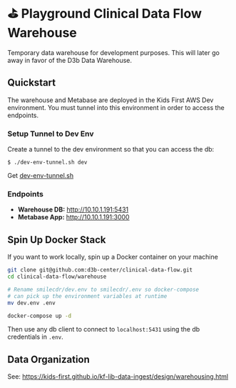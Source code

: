 # ⛳️ Playground Clinical Data Flow Warehouse

Temporary data warehouse for development purposes. This will later go away
in favor of the D3b Data Warehouse.

## Quickstart

The warehouse and Metabase are deployed in the Kids First AWS Dev environment.
You must tunnel into this environment in order to access the endpoints.

### Setup Tunnel to Dev Env

Create a tunnel to the dev environment so that you can access the db:

```shell
$ ./dev-env-tunnel.sh dev
```

Get [dev-env-tunnel.sh](https://github.com/kids-first/aws-infra-toolbox/blob/master/scripts/developer_scripts/dev-env-tunnel)

### Endpoints

- **Warehouse DB:** http://10.10.1.191:5431
- **Metabase App:** http://10.10.1.191:3000

## Spin Up Docker Stack

If you want to work locally, spin up a Docker container on your machine

```bash
git clone git@github.com:d3b-center/clinical-data-flow.git
cd clinical-data-flow/warehouse

# Rename smilecdr/dev.env to smilecdr/.env so docker-compose
# can pick up the environment variables at runtime
mv dev.env .env

docker-compose up -d
```

Then use any db client to connect to `localhost:5431` using the db credentials
in `.env`.

## Data Organization

See: https://kids-first.github.io/kf-lib-data-ingest/design/warehousing.html
